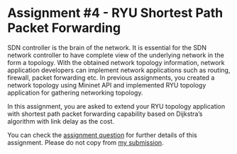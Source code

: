 # Assignment #4 - RYU Shortest Path Packet Forwarding

SDN controller is the brain of the network. It is essential for the SDN network controller to have complete view of the underlying network in the form a topology. With the obtained network topology information, network application developers can implement network applications such as routing, firewall, packet forwarding etc.
In previous assignments, you created a network topology using Mininet API and implemented RYU topology application for gathering networking topology.

In this assignment, you are asked to extend your RYU topology application with shortest path packet forwarding capability based on Dijkstra’s algorithm with link delay as the cost.

You can check the [assignment question](https://github.com/biqar/Spring-2021-ITCS-8166-ComputerCommNetworks/blob/main/assignments/assignment-4/QAssignment-4.pdf) for further details of this assignment. Please do not copy from [my submission](https://github.com/biqar/Spring-2021-ITCS-8166-ComputerCommNetworks/blob/main/assignments/assignment-4/assignment-4.pdf).